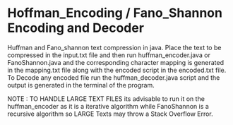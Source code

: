 # Hoffman_Encoding / Fano_Shannon Encoding and Decoder
Huffman and Fano_shannon text compression in java. Place the text to be compressed in the input.txt file and then run huffman_encoder.java or FanoShannon.java and the corresponding character mapping is generated in the mapping.txt file along with the encoded script in the encoded.txt file. 
To Decode any encoded file run the huffman_decoder.java script and the output is generated in the terminal of the program.

NOTE : TO HANDLE LARGE TEXT FILES its advisable to run it on the huffman_encoder as it is a iterative algorithm while FanoShannon is a recursive algorithm so LARGE Texts may throw a Stack Overflow Error. 
